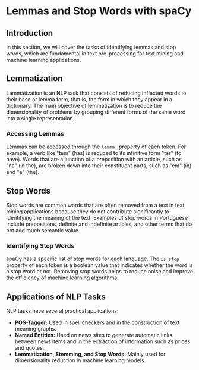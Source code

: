 # Lemmas and Stop Words with spaCy

## Introduction

In this section, we will cover the tasks of identifying lemmas and stop words, which are fundamental in text pre-processing for text mining and machine learning applications.

## Lemmatization

Lemmatization is an NLP task that consists of reducing inflected words to their base or lemma form, that is, the form in which they appear in a dictionary. The main objective of lemmatization is to reduce the dimensionality of problems by grouping different forms of the same word into a single representation.

### Accessing Lemmas

Lemmas can be accessed through the `lemma_` property of each token. For example, a verb like "tem" (has) is reduced to its infinitive form "ter" (to have). Words that are a junction of a preposition with an article, such as "na" (in the), are broken down into their constituent parts, such as "em" (in) and "a" (the).

## Stop Words

Stop words are common words that are often removed from a text in text mining applications because they do not contribute significantly to identifying the meaning of the text. Examples of stop words in Portuguese include prepositions, definite and indefinite articles, and other terms that do not add much semantic value.

### Identifying Stop Words

spaCy has a specific list of stop words for each language. The `is_stop` property of each token is a boolean value that indicates whether the word is a stop word or not. Removing stop words helps to reduce noise and improve the efficiency of machine learning algorithms.

## Applications of NLP Tasks

NLP tasks have several practical applications:

*   **POS-Tagger:** Used in spell checkers and in the construction of text meaning graphs.
*   **Named Entities:** Used on news sites to generate automatic links between news items and in the extraction of information such as prices and quotes.
*   **Lemmatization, Stemming, and Stop Words:** Mainly used for dimensionality reduction in machine learning models.